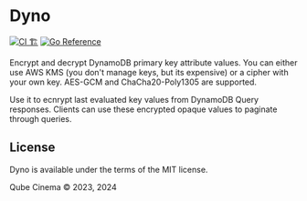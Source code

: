 # Dyno

[![CI 🏗](https://github.com/RealImage/dyno/actions/workflows/ci.yml/badge.svg)](https://github.com/RealImage/dyno/actions/workflows/ci.yml) [![Go Reference](https://pkg.go.dev/badge/github.com/RealImage/dyno.svg)](https://pkg.go.dev/github.com/RealImage/dyno)

Encrypt and decrypt DynamoDB primary key attribute values.
You can either use AWS KMS (you don't manage keys, but its expensive)
or a cipher with your own key. AES-GCM and ChaCha20-Poly1305 are supported.

Use it to ecnrypt last evaluated key values from DynamoDB Query responses.
Clients can use these encrypted opaque values to paginate through queries.

## License

Dyno is available under the terms of the MIT license.

Qube Cinema © 2023, 2024
